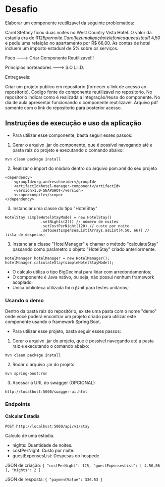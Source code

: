 # Desafio

Elaborar um componente reutilizavel da seguinte problematica:

Carol Stefany ficou duas noites no West Country Vista Hotel. O valor da estadia era de R$125 por noite. Carol fez uma ligação telefonica que custou R$ 4,50 e pediu uma refeição no apartamento por R$ 66,00. As contas de hotel incluem um imposto estadual de 5% sobre os serviços.

Foco ---> Criar Componente Reutilizavel!!

Principios norteadores ---> S.O.L.I.D.

Entregaveis:

Criar um projeto publico em repositorio (fornecer o link de acesso ao repositorio).
Codigo fonte do componente reutilizavel no repositorio.
No repositorio indicar como é realizada a integração/reuso do componente.
No dia de aula apresentar funcionando o componente reutilizavel.
Arquivo pdf  somente com o link do repositorio para posterior acesso.

## Instruções de execução e uso da aplicação

- Para utilizar esse componente, basta seguir esses passos:

1) Gerar o arquivo .jar do componente, que é possível navegando até a pasta raiz do projeto e executando o comando abaixo:

```
mvn clean package install
```

2) Realizar o import do módulo dentro do arquivo pom.xml do seu projeto

```
<dependency>
	<groupId>org.andreschneider</groupId>
	<artifactId>hotel-manager-component</artifactId>
	<version>1.0-SNAPSHOT</version>
	<scope>compile</scope>
</dependency>

```

3) Instanciar uma classe do tipo "HotelStay"

```
HotelStay simpleHotelStayModel = new HotelStay()
                .setNights(2()) // número de noites
                .setCostPerNight(120) // custo por noite
                .setGuestExpensesList(Arrays.asList(4.50, 66)) // lista de despesas;
```

3) Instanciar a classe "HotelManager" e chamar o método "calculateStay" passando como parâmetro o objeto "HotelStay" criado anteriormente.

```
HotelManager hotelManager = new HotelManager();
hotelManager.calculateStay(simpleHotelStayModel);
```

- O cálculo utiliza o tipo BigDecimal para lidar com arredondamentos;
- O componente é Java nativo, ou seja, não possui nenhum framework acoplado;
- Unica biblioteca utilizada foi o jUnit para testes unitários;

### Usando o demo

Dentro da pasta raiz do repositório, existe uma pasta com o nome "demo" onde você poderá encontrar um projeto criado para utilizar este componente usando o framework Spring Boot.

- Para utilizar esse projeto, basta seguir esses passos:

1) Gerar o arquivo .jar do projeto, que é possível navegando até a pasta raiz e executando o comando abaixo:

```
mvn clean package install
```

2) Rodar o arquivo .jar do projeto

```
mvn spring-boot:run
```

3) Acessar a URL do swagger (OPCIONAL)

```
http://localhost:5000/swagger-ui.html
```

### Endpoints


#### Calcular Estadia

``POST http://localhost:5000/api/v1/stay``

Calculo de uma estadia.

* nights: Quantidade de noites.
* costPerNight: Custo por noite.
* guestExpensesList: Despesas do hospede.

JSON de criação:
`{
  "costPerNight": 125,
  "guestExpensesList": [
    4.50,66
  ],
  "nights": 2
}`

JSON de resposta:
`{
  "paymentValue": 336.53
}`